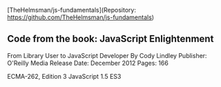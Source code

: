 [TheHelmsman/js-fundamentals](Repository: https://github.com/TheHelmsman/js-fundamentals)

## Code from the book: JavaScript Enlightenment
From Library User to JavaScript Developer
By Cody Lindley
Publisher: O'Reilly Media
Release Date: December 2012
Pages: 166

ECMA-262, Edition 3
JavaScript 1.5
ES3